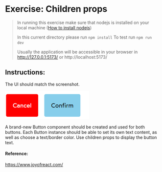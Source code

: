 # Exercise: Children props

> In running this exercise make sure that nodejs is installed on your local machine ([How to install nodejs](https://nodejs.org/en/learn/getting-started/how-to-install-nodejs))
>
> In this current directory please run `npm install`
> To test run `npm run dev`
>
> Usually the application will be accessible in your browser in http://127.0.0.1:5173/ or http://localhost:5173/

## Instructions:

The UI should match the screenshot.

![Output](output.png)

A brand-new Button component should be created and used for both buttons. Each Button instance should be able to set its own text content, as well as choose a text/border color. Use children props to display the button text.

#### Reference:

https://www.joyofreact.com/
